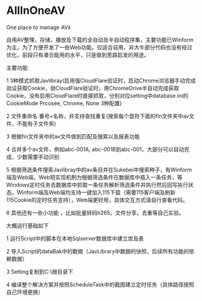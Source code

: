 # AllInOneAV
One place to manage AVs

自用AV整理，存储，播放及下载的全自动及半自动程序集，主要功能已Winform为主，为了方便开发了一些Web功能。仅适合自用，非大牛部分代码也没有经过优化，前段只有凑合能用的水平，只是做到思路启发的用途。

主要功能:

1 3种模式抓取Javlibray(启用强CloudFlare验证时，启动Chrome浏览器手动完成验证获取Cookie，弱CloudFlare验证时，用ChromeDrive半自动完成获取Cookie，没有启用CloudFlare时直接抓取，分别对应setting中database.ini的CookieMode Prcosee, Chrome, None 3种配置)

2 文件重命名 番号+名称，并支持查找重复(搜索每个盘符下面的fin文件夹中av文件，不能有子文件夹)

3 根据fin文件夹中的av文件做到匹配及搜索以及报表功能

4 合并多个av文件，例如abc-001A, abc-001B到abc-001，大部分可以自动完成，少数需要手动识别

5 根据筛选条件搜索Javlibray中的av条目并在Sukebei中搜索种子，有Winform端及Web端，Web短实现机制为根据筛选条件在数据库中插入一条任务，等Windows定时任务去数据库中抓取一条任务解析筛选条件并执行然后回写执行状态。Winform端及Web端均支持一键加入115下载（需要115客户端及刷新115Cookie的定时任务支持），Web端更好用，具体交互方式请自行查看代码。

6 其他还有一些小功能 ，比如批量转码h265，文件分享，去重等自己实验。

大概运行基础如下

1 运行Script中的脚本在本地Sqlserver数据库中建立库及表

2 导入Script的dataBak中的数据（JavLibrary中数据的快照，后续所有功能的依赖数据）

3 Setting复制到C:\根目录下

4 编译整个解决方案并按照ScheduleTask中的截图建立定时任务（具体路径按照自己环境更换）
